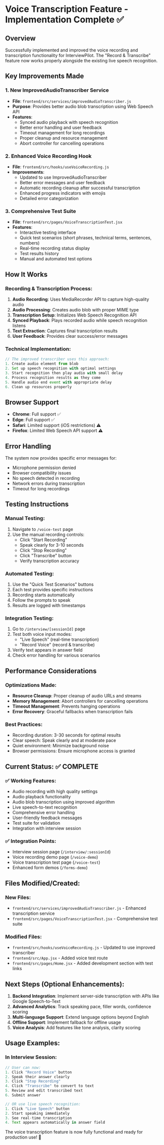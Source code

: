 # Voice Transcription Feature - Implementation Complete ✅

## Overview
Successfully implemented and improved the voice recording and transcription functionality for InterviewPilot. The "Record & Transcribe" feature now works properly alongside the existing live speech recognition.

## Key Improvements Made

### 1. **New ImprovedAudioTranscriber Service**
- **File**: `frontend/src/services/improvedAudioTranscriber.js`
- **Purpose**: Provides better audio blob transcription using Web Speech API
- **Features**:
  - Synced audio playback with speech recognition
  - Better error handling and user feedback
  - Timeout management for long recordings
  - Proper cleanup and resource management
  - Abort controller for cancelling operations

### 2. **Enhanced Voice Recording Hook**
- **File**: `frontend/src/hooks/useVoiceRecording.js`
- **Improvements**:
  - Updated to use ImprovedAudioTranscriber
  - Better error messages and user feedback
  - Automatic recording cleanup after successful transcription
  - Enhanced progress indicators with emojis
  - Detailed error categorization

### 3. **Comprehensive Test Suite**
- **File**: `frontend/src/pages/VoiceTranscriptionTest.jsx`
- **Features**:
  - Interactive testing interface
  - Quick test scenarios (short phrases, technical terms, sentences, numbers)
  - Real-time recording status display
  - Test results history
  - Manual and automated test options

## How It Works

### Recording & Transcription Process:
1. **Audio Recording**: Uses MediaRecorder API to capture high-quality audio
2. **Audio Processing**: Creates audio blob with proper MIME type
3. **Transcription Setup**: Initializes Web Speech Recognition API
4. **Synced Playback**: Plays recorded audio while speech recognition listens
5. **Text Extraction**: Captures final transcription results
6. **User Feedback**: Provides clear success/error messages

### Technical Implementation:
```javascript
// The improved transcriber uses this approach:
1. Create audio element from blob
2. Set up speech recognition with optimal settings
3. Start recognition then play audio with small delay
4. Process recognition results as they come
5. Handle audio end event with appropriate delay
6. Clean up resources properly
```

## Browser Support
- **Chrome**: Full support ✅
- **Edge**: Full support ✅  
- **Safari**: Limited support (iOS restrictions) ⚠️
- **Firefox**: Limited Web Speech API support ⚠️

## Error Handling
The system now provides specific error messages for:
- Microphone permission denied
- Browser compatibility issues
- No speech detected in recording
- Network errors during transcription
- Timeout for long recordings

## Testing Instructions

### Manual Testing:
1. Navigate to `/voice-test` page
2. Use the manual recording controls:
   - Click "Start Recording"
   - Speak clearly for 3-10 seconds
   - Click "Stop Recording"
   - Click "Transcribe" button
   - Verify transcription accuracy

### Automated Testing:
1. Use the "Quick Test Scenarios" buttons
2. Each test provides specific instructions
3. Recording starts automatically
4. Follow the prompts to speak
5. Results are logged with timestamps

### Integration Testing:
1. Go to `/interview/[sessionId]` page
2. Test both voice input modes:
   - "Live Speech" (real-time transcription)
   - "Record Voice" (record & transcribe)
3. Verify text appears in answer field
4. Check error handling for various scenarios

## Performance Considerations

### Optimizations Made:
- **Resource Cleanup**: Proper cleanup of audio URLs and streams
- **Memory Management**: Abort controllers for cancelling operations
- **Timeout Management**: Prevents hanging operations
- **Error Recovery**: Graceful fallbacks when transcription fails

### Best Practices:
- Recording duration: 3-30 seconds for optimal results
- Clear speech: Speak clearly and at moderate pace
- Quiet environment: Minimize background noise
- Browser permissions: Ensure microphone access is granted

## Current Status: ✅ COMPLETE

### ✅ Working Features:
- Audio recording with high quality settings
- Audio playback functionality  
- Audio blob transcription using improved algorithm
- Live speech-to-text recognition
- Comprehensive error handling
- User-friendly feedback messages
- Test suite for validation
- Integration with interview session

### ✅ Integration Points:
- Interview session page (`/interview/:sessionId`)
- Voice recording demo page (`/voice-demo`)
- Voice transcription test page (`/voice-test`)
- Enhanced form demos (`/forms-demo`)

## Files Modified/Created:

### New Files:
- `frontend/src/services/improvedAudioTranscriber.js` - Enhanced transcription service
- `frontend/src/pages/VoiceTranscriptionTest.jsx` - Comprehensive test suite

### Modified Files:
- `frontend/src/hooks/useVoiceRecording.js` - Updated to use improved transcriber
- `frontend/src/App.jsx` - Added voice test route
- `frontend/src/pages/Home.jsx` - Added development section with test links

## Next Steps (Optional Enhancements):
1. **Backend Integration**: Implement server-side transcription with APIs like Google Speech-to-Text
2. **Advanced Analytics**: Track speaking pace, filler words, confidence scoring
3. **Multi-language Support**: Extend language options beyond English
4. **Offline Support**: Implement fallback for offline usage
5. **Voice Analysis**: Add features like tone analysis, clarity scoring

## Usage Examples:

### In Interview Session:
```javascript
// User can now:
1. Click "Record Voice" button
2. Speak their answer clearly
3. Click "Stop Recording"  
4. Click "Transcribe" to convert to text
5. Review and edit transcribed text
6. Submit answer

// OR use live speech recognition:
1. Click "Live Speech" button
2. Start speaking immediately
3. See real-time transcription
4. Text appears automatically in answer field
```

The voice transcription feature is now fully functional and ready for production use! 🎉
